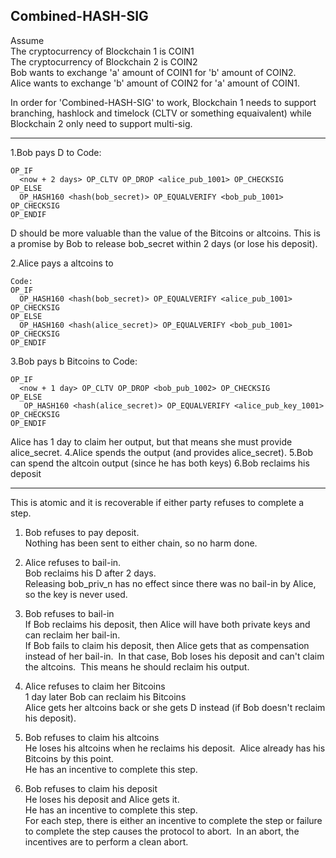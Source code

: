 
## Combined-HASH-SIG


Assume  
The cryptocurrency of Blockchain 1 is COIN1  
The cryptocurrency of Blockchain 2 is COIN2  
Bob wants to exchange 'a' amount of COIN1 for 'b' amount of COIN2.  
Alice wants to exchange 'b' amount of COIN2 for 'a' amount of COIN1.  

In order for 'Combined-HASH-SIG' to work, Blockchain 1 needs to support branching, hashlock and timelock (CLTV or something equaivalent) while Blockchain 2 only need to support multi-sig.

---

1.Bob pays D to
Code:
```
OP_IF
  <now + 2 days> OP_CLTV OP_DROP <alice_pub_1001> OP_CHECKSIG
OP_ELSE
  OP_HASH160 <hash(bob_secret)> OP_EQUALVERIFY <bob_pub_1001> OP_CHECKSIG
OP_ENDIF
```
D should be more valuable than the value of the Bitcoins or altcoins.
This is a promise by Bob to release bob_secret within 2 days (or lose his deposit).

2.Alice pays a altcoins to
```
Code:
OP_IF
  OP_HASH160 <hash(bob_secret)> OP_EQUALVERIFY <alice_pub_1001> OP_CHECKSIG
OP_ELSE
  OP_HASH160 <hash(alice_secret)> OP_EQUALVERIFY <bob_pub_1001> OP_CHECKSIG
OP_ENDIF
```
3.Bob pays b Bitcoins to
Code:
```
OP_IF
  <now + 1 day> OP_CLTV OP_DROP <bob_pub_1002> OP_CHECKSIG
OP_ELSE
   OP_HASH160 <hash(alice_secret)> OP_EQUALVERIFY <alice_pub_key_1001> OP_CHECKSIG
OP_ENDIF
```
Alice has 1 day to claim her output, but that means she must provide alice_secret.
4.Alice spends the output (and provides alice_secret).
5.Bob can spend the altcoin output (since he has both keys)
6.Bob reclaims his deposit

---


This is atomic and it is recoverable if either party refuses to complete a step.

1. Bob refuses to pay deposit.  
Nothing has been sent to either chain, so no harm done.

2. Alice refuses to bail-in.  
Bob reclaims his D after 2 days.   
Releasing bob_priv_n has no effect since there was no bail-in by Alice, so the key is never used.

3. Bob refuses to bail-in  
If Bob reclaims his deposit, then Alice will have both private keys and can reclaim her bail-in.  
If Bob fails to claim his deposit, then Alice gets that as compensation instead of her bail-in.  In that case, Bob loses his deposit and can't claim the altcoins.  This means he should reclaim his output.

4. Alice refuses to claim her Bitcoins  
1 day later Bob can reclaim his Bitcoins  
Alice gets her altcoins back or she gets D instead (if Bob doesn't reclaim his deposit).

5. Bob refuses to claim his altcoins  
He loses his altcoins when he reclaims his deposit.  Alice already has his Bitcoins by this point.  
He has an incentive to complete this step.

6. Bob refuses to claim his deposit  
He loses his deposit and Alice gets it.  
He has an incentive to complete this step.  
For each step, there is either an incentive to complete the step or failure to complete the step causes the protocol to abort.  In an abort, the incentives are to perform a clean abort.

